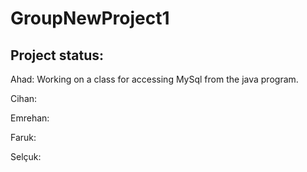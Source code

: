 GroupNewProject1
================

Project status:
--------------
Ahad:
Working on a class for accessing MySql from the java program.

Cihan:

Emrehan:

Faruk:

Selçuk:

